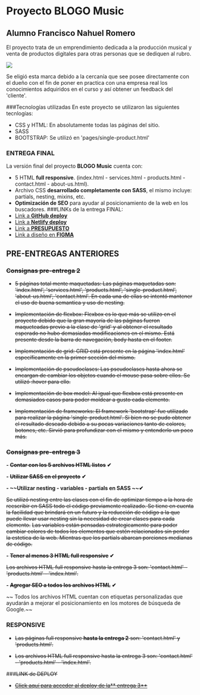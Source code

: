 # Proyecto BLOGO Music
## Alumno Francisco Nahuel Romero
El proyecto trata de un emprendimiento dedicada a la producción musical y venta de productos digitales para otras personas que se dediquen al rubro.

[![](https://i.imgur.com/KOxlpcz.png)](http://https://i.imgur.com/KOxlpcz.png)

Se eligió esta marca debido a la cercanía que see posee directamente con el dueño con el fin de poner en practica con una empresa real los conocimientos adquiridos en el curso y así obtener un feedback del 'cliente'.

###Tecnologías utilizadas
En este proyecto se utilizaron las siguientes tecnlogías:

- CSS y HTML: En absolutamente todas las páginas del sitio.
- SASS
- BOOTSTRAP: Se utilizó en 'pages/single-product.html'

### ENTREGA FINAL
La versión final del proyecto **BLOGO Music** cuenta con:
- 5 HTML **full responsive**. (index.html - services.html - products.html - contact.html - about-us.html).
- Archivo CSS **desarrollado completamente con SASS**, el mismo incluye: partials, nesting, mixins, etc.
- **Optimización de SEO** para ayudar al posicionamiento de la web en los buscadores.
###LINKs de la entrega FINAL:
- [Link a **GitHub deploy**](https://franromero0.github.io/proyecto-dw-blogo-music-romero/ "Link a GitHub deploy")
- [Link a **Netlify deploy**](https://blogomusic.netlify.app/ "Link a Netlify deploy")
- [Link a **PRESUPUESTO**](https://drive.google.com/file/d/1jbdRsrdHZeyNXoBC1CiitOMhebycOnyo/view?usp=sharing "Link a PRESUPUESTO")
- [Link a diseño en **FIGMA**](https://www.figma.com/file/EHSuQuzMnMuPKIK1qaXE5s/proyecto-desarrollo-web?type=design&node-id=0-1&mode=design&t=JNnUSHsq41V7582h-0 "Link a diseño en FIGMA")

## PRE-ENTREGAS ANTERIORES
### ~~Consignas pre-entrega 2~~
- ~~5 páginas total mente maquetadas: Las páginas maquetadas son: 'index.html', 'services.html', 'products.html', 'single-product.html', 'about-us.html', 'contact.html'. En cada una de ellas se intentó mantener el uso de buena semantica y uso de nesting.~~

- ~~Implementación de flexbox: Flexbox es lo que más se utilizo en el proyecto debido que la gran mayoría de las páginas fueron maqueteadas previo a la clase de 'grid' y al obtener el resultado esperado no hubo demasiadas modificaciones en el mismo. Está presente desde la barra de navegación, body hasta en el footer.~~

- ~~Implementación de grid: GRID está presente en la página 'index.html' específicamente en la primer sección del mismo.~~

- ~~Implementación de pseudoclases: Las pseudoclases hasta ahora se encargan de cambiar los objetos cuando el mouse pasa sobre ellos. Se utilizó :hover para ello.~~

- ~~Implementación de box model: Al igual que flexbox está presente en demasiados casos para poder moldear a gusto cada elemento.~~

- ~~Implementación de frameworks: El framework 'bootstrap' fue utilizado para realizar la página 'single-product.html'. Si bien no se pudo obtener el resultado deseado debido a su pocas variaciones tanto de colores, botones, etc. Sirvió para profundizar con el mismo y entenderlo un poco más.~~

### ~~Consignas pre-entrega 3~~
**- ~~Contar con los 5 archivos HTML listos~~ ✔**

**- ~~Utilizar SASS en el proyecto~~ ✔**

**- ~~Utilizar nesting - variables - partials en SASS ~~✔**

  ~~Se utilizó nesting entre las clases con el fin de optimizar tiempo a la hora de reescribir en SASS todo el código previamente realizado. Se tiene en cuenta la facilidad que brindará en un futuro y la reducción de código a la que puede llevar usar nesting sin la necesidad de crear clases para cada elemento.~~
  ~~Las variables están pensadas estrategicamente para poder cambiar colores de todos los elementos que estén relacionados sin perder la estetica de la web. Mientras que los partials abarcan porciones medianas de código.~~

**- ~~Tener al menos 3 HTML full responsive~~ ✔**

  ~~Los archivos HTML full responsive hasta la entrega 3 son: 'contact.html' - 'products.html' - 'index.html'.~~

**- ~~Agregar SEO a todos los archivos HTML~~ ✔**

~~  Todos los archivos HTML cuentan con etiquetas personalizadas que ayudarán a mejorar el posicionamiento en los motores de búsqueda de Google.~~


### RESPONSIVE
- ~~Las páginas full responsive **hasta la entrega 2** son: 'contact.html' y 'products.html'.~~

- ~~Los archivos HTML full responsive hasta la entrega 3 son: 'contact.html' - 'products.html' - 'index.html'.~~

###~~LINK de DEPLOY~~
- ~~[Click aquí para acceder al deploy de la** entrega 3**](http://http://https://franromero0.github.io/proyecto-desarrollow-web-sass/  "Click aquí para acceder al deploy")~~
~~~~



